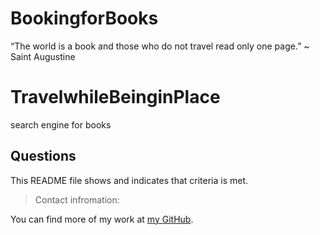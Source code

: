 # BookingforBooks
“The world is a book and those who do not travel read only one page.” ~ Saint Augustine
# TravelwhileBeinginPlace
search engine for books
## Questions

 This README file shows and indicates that criteria is met.

>Contact infromation:

You can find
more of my work at [my GitHub](https://github.com/iTeak).



